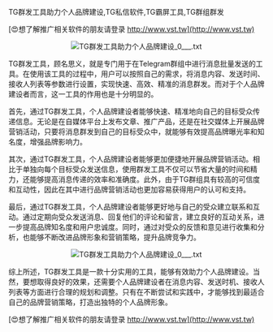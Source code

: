 TG群发工具助力个人品牌建设,TG私信软件,TG霸屏工具,TG群组群发

[😍想了解推广相关软件的朋友请登录 http://www.vst.tw](http://www.vst.tw)

 <center><img src="https://vst.tw/MP4/tuiguang/png/3.png" alt="TG群发工具助力个人品牌建设_0___.txt"></center>

TG群发工具，顾名思义，就是专门用于在Telegram群组中进行消息批量发送的工具。在使用该工具的过程中，用户可以按照自己的需求，将消息内容、发送时间、接收人列表等参数进行设置，实现快速、高效、精准的消息群发。而对于个人品牌建设者而言，这一工具的作用也是十分明显的。

首先，通过TG群发工具，个人品牌建设者能够快速、精准地向自己的目标受众传递信息。无论是在自媒体平台上发布文章、推广产品，还是在社交媒体上开展品牌营销活动，只要将消息群发到自己的目标受众中，就能够有效提高品牌曝光率和知名度，增强品牌影响力。

其次，通过TG群发工具，个人品牌建设者能够更加便捷地开展品牌营销活动。相比于单独向每个目标受众发送信息，使用群发工具不仅可以节省大量的时间和精力，还能够提高消息传递的效率和准确度。此外，由于TG群组具有较高的可信度和互动性，因此在其中进行品牌营销活动也更加容易获得用户的认可和支持。

最后，通过TG群发工具，个人品牌建设者能够更好地与自己的受众建立联系和互动。通过定期向受众发送消息、回复他们的评论和留言，建立良好的互动关系，进一步提高品牌知名度和用户忠诚度。同时，通过对受众的反馈和意见进行收集和分析，也能够不断改进品牌形象和营销策略，提升品牌竞争力。

 <center><img src="https://vst.tw/MP4/tuiguang/png/7.png" alt="TG群发工具助力个人品牌建设_0___.txt"></center>

综上所述，TG群发工具是一款十分实用的工具，能够有效助力个人品牌建设。当然，要想取得良好的效果，还需要个人品牌建设者在消息内容、发送时机、接收人列表等方面进行合理的规划和调整。只有在不断尝试和实践中，才能够找到最适合自己的品牌营销策略，打造出独特的个人品牌形象。

[😍想了解推广相关软件的朋友请登录 http://www.vst.tw](http://www.vst.tw)



